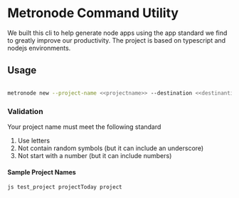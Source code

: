 # Metronode Command Utility

We built this cli to help generate node apps using the app standard we find to greatly improve our productivity. The project is based on typescript and nodejs environments.

## Usage

```bash

metronode new --project-name <<projectname>> --destination <<destinantion>>

```

### Validation

Your project name must meet the following standard

1. Use letters
2. Not contain random symbols (but it can include an underscore)
3. Not start with a number (but it can include numbers)

#### Sample Project Names

`js
    test_project projectToday project
`
